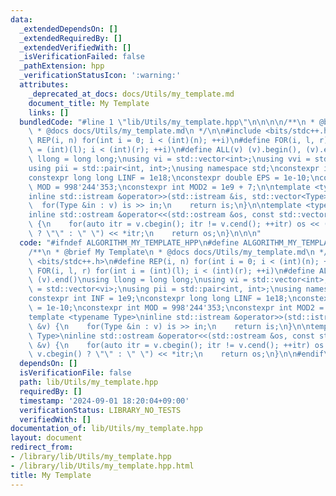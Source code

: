 ```yaml
---
data:
  _extendedDependsOn: []
  _extendedRequiredBy: []
  _extendedVerifiedWith: []
  _isVerificationFailed: false
  _pathExtension: hpp
  _verificationStatusIcon: ':warning:'
  attributes:
    _deprecated_at_docs: docs/Utils/my_template.md
    document_title: My Template
    links: []
  bundledCode: "#line 1 \"lib/Utils/my_template.hpp\"\n\n\n\n/**\n * @brief My Template\n\
    \ * @docs docs/Utils/my_template.md\n */\n\n#include <bits/stdc++.h>\n#define\
    \ REP(i, n) for(int i = 0; i < (int)(n); ++i)\n#define FOR(i, l, r) for(int i\
    \ = (int)(l); i < (int)(r); ++i)\n#define ALL(v) (v).begin(), (v).end()\nusing\
    \ llong = long long;\nusing vi = std::vector<int>;\nusing vvi = std::vector<vi>;\n\
    using pii = std::pair<int, int>;\nusing namespace std;\nconstexpr int INF = 1e9;\n\
    constexpr long long LINF = 1e18;\nconstexpr double EPS = 1e-10;\nconstexpr int\
    \ MOD = 998'244'353;\nconstexpr int MOD2 = 1e9 + 7;\n\ntemplate <typename Type>\n\
    inline std::istream &operator>>(std::istream &is, std::vector<Type> &v) {\n  \
    \  for(Type &in : v) is >> in;\n    return is;\n}\n\ntemplate <typename Type>\n\
    inline std::ostream &operator<<(std::ostream &os, const std::vector<Type> &v)\
    \ {\n    for(auto itr = v.cbegin(); itr != v.cend(); ++itr) os << (itr == v.cbegin()\
    \ ? \"\" : \" \") << *itr;\n    return os;\n}\n\n\n"
  code: "#ifndef ALGORITHM_MY_TEMPLATE_HPP\n#define ALGORITHM_MY_TEMPLATE_HPP 1\n\n\
    /**\n * @brief My Template\n * @docs docs/Utils/my_template.md\n */\n\n#include\
    \ <bits/stdc++.h>\n#define REP(i, n) for(int i = 0; i < (int)(n); ++i)\n#define\
    \ FOR(i, l, r) for(int i = (int)(l); i < (int)(r); ++i)\n#define ALL(v) (v).begin(),\
    \ (v).end()\nusing llong = long long;\nusing vi = std::vector<int>;\nusing vvi\
    \ = std::vector<vi>;\nusing pii = std::pair<int, int>;\nusing namespace std;\n\
    constexpr int INF = 1e9;\nconstexpr long long LINF = 1e18;\nconstexpr double EPS\
    \ = 1e-10;\nconstexpr int MOD = 998'244'353;\nconstexpr int MOD2 = 1e9 + 7;\n\n\
    template <typename Type>\ninline std::istream &operator>>(std::istream &is, std::vector<Type>\
    \ &v) {\n    for(Type &in : v) is >> in;\n    return is;\n}\n\ntemplate <typename\
    \ Type>\ninline std::ostream &operator<<(std::ostream &os, const std::vector<Type>\
    \ &v) {\n    for(auto itr = v.cbegin(); itr != v.cend(); ++itr) os << (itr ==\
    \ v.cbegin() ? \"\" : \" \") << *itr;\n    return os;\n}\n\n#endif\n"
  dependsOn: []
  isVerificationFile: false
  path: lib/Utils/my_template.hpp
  requiredBy: []
  timestamp: '2024-09-01 18:20:04+09:00'
  verificationStatus: LIBRARY_NO_TESTS
  verifiedWith: []
documentation_of: lib/Utils/my_template.hpp
layout: document
redirect_from:
- /library/lib/Utils/my_template.hpp
- /library/lib/Utils/my_template.hpp.html
title: My Template
---
```

